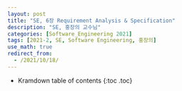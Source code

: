 ```yaml
---
layout: post
title: "SE, 6장 Requirement Analysis & Specification"
description: "SE, 홍장의 교수님"
categories: [Software_Engineering 2021]
tags: [2021-2, SE, Software Engineering, 홍장의]
use_math: true
redirect_from:
  - /2021/10/18/
---
```


* Kramdown table of contents
{:toc .toc}    

